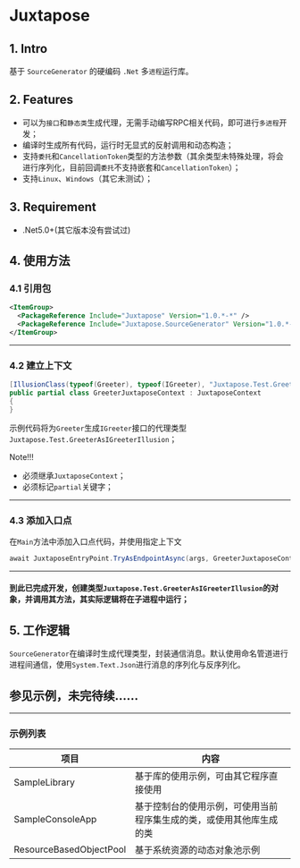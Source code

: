 # Juxtapose
## 1. Intro
基于 `SourceGenerator` 的硬编码 `.Net` 多`进程`运行库。

## 2. Features
 - 可以为`接口`和`静态类`生成代理，无需手动编写RPC相关代码，即可进行`多进程`开发；
 - 编译时生成所有代码，运行时无显式的反射调用和动态构造；
 - 支持`委托`和`CancellationToken`类型的方法参数（其余类型未特殊处理，将会进行序列化，目前回调`委托`不支持嵌套和`CancellationToken`）；
 - 支持`Linux`、`Windows`（其它未测试）；

## 3. Requirement
 - .Net5.0+(其它版本没有尝试过)

## 4. 使用方法

### 4.1 引用包
```XML
<ItemGroup>
  <PackageReference Include="Juxtapose" Version="1.0.*-*" />
  <PackageReference Include="Juxtapose.SourceGenerator" Version="1.0.*-*" />
</ItemGroup>
```

------

### 4.2 建立上下文
```C#
[IllusionClass(typeof(Greeter), typeof(IGreeter), "Juxtapose.Test.GreeterAsIGreeterIllusion")]
public partial class GreeterJuxtaposeContext : JuxtaposeContext
{
}
```
示例代码将为`Greeter`生成`IGreeter`接口的代理类型`Juxtapose.Test.GreeterAsIGreeterIllusion`；

Note!!!
 - 必须继承`JuxtaposeContext`；
 - 必须标记`partial`关键字；

------

### 4.3 添加入口点
在`Main`方法中添加入口点代码，并使用指定上下文
```C#
await JuxtaposeEntryPoint.TryAsEndpointAsync(args, GreeterJuxtaposeContext.SharedInstance);
```

------

#### 到此已完成开发，创建类型`Juxtapose.Test.GreeterAsIGreeterIllusion`的对象，并调用其方法，其实际逻辑将在子进程中运行；

## 5. 工作逻辑
`SourceGenerator`在编译时生成代理类型，封装通信消息。默认使用命名管道进行进程间通信，使用`System.Text.Json`进行消息的序列化与反序列化。

## 参见示例，未完待续......

----

### 示例列表

|       项目        |       内容        |
| ---------------- | ---------------- |
|SampleLibrary|基于库的使用示例，可由其它程序直接使用|
|SampleConsoleApp|基于控制台的使用示例，可使用当前程序集生成的类，或使用其他库生成的类|
|ResourceBasedObjectPool|基于系统资源的动态对象池示例|